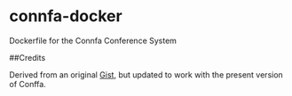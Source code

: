 # connfa-docker
Dockerfile for the Connfa Conference System

##Credits

Derived from an original [Gist](https://gist.github.com/evelyne24/dc2a5ae271d26422c3d02783168a6e82), but updated to work with the present version of Conffa.
